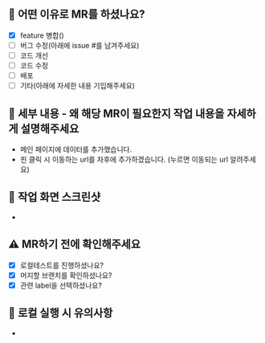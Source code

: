 ## 🌟 어떤 이유로 MR를 하셨나요?

- [x] feature 병합()
- [ ] 버그 수정(아래에 issue #를 남겨주세요)
- [ ] 코드 개선
- [ ] 코드 수정
- [ ] 배포
- [ ] 기타(아래에 자세한 내용 기입해주세요)

## 📝 세부 내용 - 왜 해당 MR이 필요한지 작업 내용을 자세하게 설명해주세요

- 메인 페이지에 데이터를 추가했습니다.
- 핀 클릭 시 이동하는 url를 차후에 추가하겠습니다. (누르면 이동되는 url 알려주세요)

## 📸 작업 화면 스크린샷

-

## ⚠️ MR하기 전에 확인해주세요

- [x] 로컬테스트를 진행하셨나요?
- [x] 머지할 브랜치를 확인하셨나요?
- [x] 관련 label을 선택하셨나요?

## 📢 로컬 실행 시 유의사항
-  

<!-- 이슈는 해당사항 있는 사람만 주석 해제하고 사용하시면 됩니다.
-- ## 🚨 관련 이슈 번호

 - #70 -->
